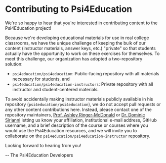 Contributing to Psi4Education
=============================

We're so happy to hear that you're interested in contributing content
to the Psi4Education project!

Because we're developing educational materials for use in real college
classrooms, we have the unique challenge of keeping the bulk of our content
(instructor materials, answer keys, etc.) "private" so that students actually
have the opportunity to work on these exercises for themselves. To meet this
challenge, our organization has adopted a two-repository solution:
* `psi4education/psi4education`: Public-facing repository with all materials
necessary for students, and
* `psi4education/psi4education-instructors`: Private repository with all
instructor and student-centered materials.

To avoid accidentally making instructor materials publicly available in his
repository (`psi4education/psi4education`), we do not accept pull requests or
any other content contributions here. Instead, please contact one of the
repository maintainers, [Prof. Ashley
Ringer-McDonald](mailto:armcdona@calpoly.edu?subject=[p4edu%20GitHub]%20Psi4Education%20Instructor%20Access)
or [Dr. Dominic
Sirianni](mailto:sirianni.dom@gmail.com?subject=[p4edu%20GitHub]%20Psi4Education%20Instructor%20Access)
letting us know your affiliation, institutional e-mail address, GitHub
username, and a brief description of the course or courses where you would use
the Psi4Education resources, and we will invite you to collaborate on the
`psi4education/psi4education-instructor` repository.

Looking forward to hearing from you!

-- The Psi4Education Developers

